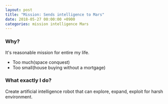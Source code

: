 ```yaml
---
layout: post
title: "Mission: Sends intelligence to Mars"
date: 2018-05-27 00:00:00 +0900
categories: mission intelligence Mars
---
```


### Why?

It's reasonable mission for entire my life.

- Too much(space conquest)
- Too small(house buying without a mortgage)

### What exactly I do?

Create artificial intelligence robot that can explore, expand, exploit for harsh environment.
